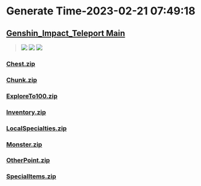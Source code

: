 # Generate Time-2023-02-21 07:49:18

## [Genshin_Impact_Teleport Main](https://github.com/Sam5440/Genshin_Impact_Teleport)

>![](https://komarev.com/ghpvc/?username=done439)
>![](https://komarev.com/ghpvc/?username=done438)
>![](https://komarev.com/ghpvc/?username=done437)

### [Chest.zip](https://raw.githubusercontent.com/Sam5440/Genshin_Impact_Teleport/download/ManualCollectPoint/Chest.zip)

### [Chunk.zip](https://raw.githubusercontent.com/Sam5440/Genshin_Impact_Teleport/download/ManualCollectPoint/Chunk.zip)

### [ExploreTo100.zip](https://raw.githubusercontent.com/Sam5440/Genshin_Impact_Teleport/download/ManualCollectPoint/ExploreTo100.zip)

### [Inventory.zip](https://raw.githubusercontent.com/Sam5440/Genshin_Impact_Teleport/download/ManualCollectPoint/Inventory.zip)

### [LocalSpecialties.zip](https://raw.githubusercontent.com/Sam5440/Genshin_Impact_Teleport/download/ManualCollectPoint/LocalSpecialties.zip)

### [Monster.zip](https://raw.githubusercontent.com/Sam5440/Genshin_Impact_Teleport/download/ManualCollectPoint/Monster.zip)

### [OtherPoint.zip](https://raw.githubusercontent.com/Sam5440/Genshin_Impact_Teleport/download/ManualCollectPoint/OtherPoint.zip)

### [SpecialItems.zip](https://raw.githubusercontent.com/Sam5440/Genshin_Impact_Teleport/download/ManualCollectPoint/SpecialItems.zip)

